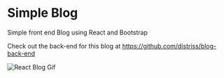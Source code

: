 # Simple Blog   

Simple front end Blog using React and Bootstrap

Check out the back-end for this blog at https://github.com/distriss/blog-back-end

![React Blog Gif](https://trissmarsh-dev.netlify.app/images/react-blog.gif)


